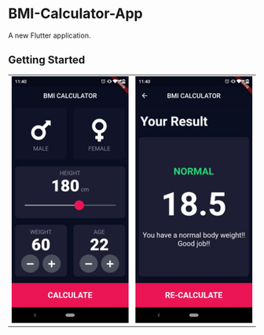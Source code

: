 # BMI-Calculator-App

A new Flutter application.

## Getting Started

<table>
  <tr>
    <td><img src="screenshots/BMI_screenshot_1.jpeg"></td>
    <td><img src="screenshots/BMI_screenshot_2.jpeg"></td>
  </tr>
 </table>




